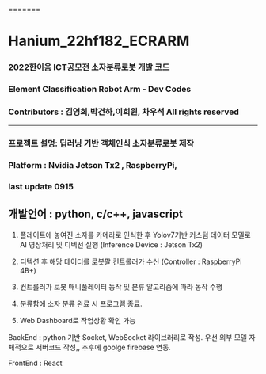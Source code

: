 
=======
# Hanium_22hf182_ECRARM
### 2022한이음 ICT공모전 소자분류로봇 개발 코드 
### Element Classification Robot Arm - Dev Codes
### Contributors : 김영희,박건하,이희원, 차우석 All rights reserved 
---
### 프로젝트 설멍: 딥러닝 기반 객체인식 소자분류로봇 제작
### Platform : Nvidia Jetson Tx2 , RaspberryPi,
### last update 0915

개발언어 : python, c/c++, javascript
-----
1. 플레이트에 놓여진 소자를 카메라로 인식한 후 Yolov7기반 커스텀 데이터 모델로 AI 영상처리 및 디텍선 실행
(Inference Device : Jetson Tx2)

2. 디텍션 후 해당 데이터를 로봇팔 컨트롤러가 수신
(Controller : RaspberryPi 4B+)

3. 컨트롤러가 로봇 매니풀레이터 동작 및 분류 알고리즘에 따라 동작 수행

4. 분류함에 소자 분류 완료 시 프로그램 종료.

5. Web Dashboard로 작업상황 확인 가능

BackEnd : python 기반 Socket, WebSocket 라이브러리로 작성. 우선 외부 모델 자체적으로 서버코드 작성,,
추후에 goolge firebase 연동.

FrontEnd : React
